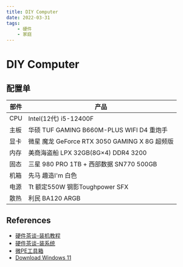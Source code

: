 ```yaml
---
title: DIY Computer
date: 2022-03-31
tags:
    - 硬件
    - 家庭
---
```


# DIY Computer

## 配置单

| 部件  | 产品                                     |
|-----|----------------------------------------|
| CPU | Intel(12代) i5-12400F                   |
| 主板  | 华硕 TUF GAMING B660M-PLUS WIFI D4 重炮手   |
| 显卡  | 微星 魔龙 GeForce RTX 3050 GAMING X 8G 超频版 |
| 内存  | 美商海盗船 LPX 32GB(8G×4) DDR4 3200         |
| 固态  | 三星 980 PRO 1TB + 西部数据 SN770 500GB      |
| 机箱  | 先马 趣造I'm 白色                            |
| 电源  | Tt 额定550W 钢影Toughpower SFX             |
| 散热  | 利民 BA120 ARGB                          |

## References

- [硬件茶谈-装机教程](https://www.bilibili.com/video/BV1jE411e7hw)
- [硬件茶谈-装系统](https://www.bilibili.com/video/BV1DJ411D79y)
- [微PE工具箱](https://www.wepe.com.cn/download.html)
- [Download Windows 11](https://www.microsoft.com/zh-hk/software-download/windows11)
